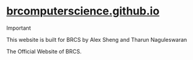 # [brcomputerscience.github.io](https://brcomputerscience.github.io/)

> [!IMPORTANT]
> This website is built for BRCS by Alex Sheng and Tharun Naguleswaran

The Official Website of BRCS.
